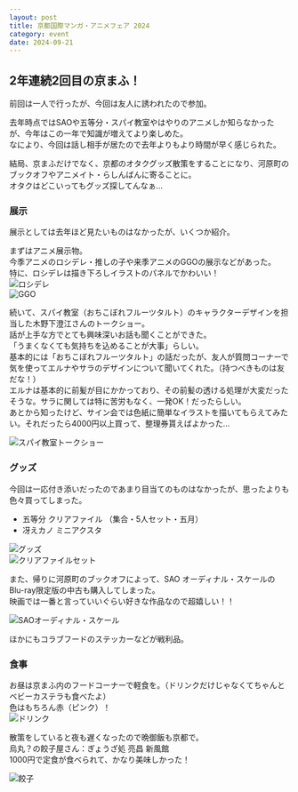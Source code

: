 ```yaml
---
layout: post
title: 京都国際マンガ・アニメフェア 2024
category: event
date: 2024-09-21
---
```


## 2年連続2回目の京まふ！

前回は一人で行ったが、今回は友人に誘われたので参加。  

去年時点ではSAOや五等分・スパイ教室やはやりのアニメしか知らなかったが、今年はこの一年で知識が増えてより楽しめた。  
なにより、今回は話し相手が居たので去年よりもより時間が早く感じられた。

結局、京まふだけでなく、京都のオタクグッズ散策をすることになり、河原町のブックオフやアニメイト・らしんばんに寄ることに。  
オタクはどこいってもグッズ探してんなぁ…

### 展示

展示としては去年ほど見たいものはなかったが、いくつか紹介。

まずはアニメ展示物。  
今季アニメのロシデレ・推しの子や来季アニメのGGOの展示などがあった。  
特に、ロシデレは描き下ろしイラストのパネルでかわいい！  
![ロシデレ]({{site.baseurl}}/pic/posts/20240921/roshidere.jpg)  
![GGO]({{site.baseurl}}/pic/posts/20240921/ggo.jpg)

続いて、スパイ教室（おちこぼれフルーツタルト）のキャラクターデザインを担当した木野下澄江さんのトークショー。  
話が上手な方でとても興味深いお話も聞くことができた。  
「うまくなくても気持ちを込めることが大事」らしい。  
基本的には「おちこぼれフルーツタルト」の話だったが、友人が質問コーナーで気を使ってエルナやサラのデザインについて聞いてくれた。（持つべきものは友だな！）  
エルナは基本的に前髪が目にかかっており、その前髪の透ける処理が大変だったそうな。サラに関しては特に苦労もなく、一発OK！だったらしい。  
あとから知ったけど、サイン会では色紙に簡単なイラストを描いてもらえてみたい。それだったら4000円以上買って、整理券貰えばよかった…

![スパイ教室トークショー]({{site.baseurl}}/pic/posts/20240921/spyroom.jpg)

### グッズ

今回は一応付き添いだったのであまり目当てのものはなかったが、思ったよりも色々買ってしまった。  

- 五等分 クリアファイル （集合・5人セット・五月）
- 冴えカノ ミニアクスタ

![グッズ]({{site.baseurl}}/pic/posts/20240921/goods.jpg)  
![クリアファイルセット]({{site.baseurl}}/pic/posts/20240921/files.jpg)

また、帰りに河原町のブックオフによって、SAO
オーディナル・スケールのBlu-ray限定版の中古も購入してしまった。  
映画では一番と言っていいぐらい好きな作品なので超嬉しい！！

![SAOオーディナル・スケール]({{site.baseurl}}/pic/posts/20240921/sao.jpg)

ほかにもコラブフードのステッカーなどが戦利品。

### 食事

お昼は京まふ内のフードコーナーで軽食を。（ドリンクだけじゃなくてちゃんとベビーカステラも食べたよ）  
色はもちろん赤（ピンク）！  
![ドリンク]({{site.baseurl}}/pic/posts/20240921/drink.jpg)  

散策をしていると夜も遅くなったので晩御飯も京都で。  
烏丸？の餃子屋さん：ぎょうざ処 亮昌 新風館  
1000円で定食が食べられて、かなり美味しかった！

![餃子]({{site.baseurl}}/pic/posts/20240921/food.jpg)
